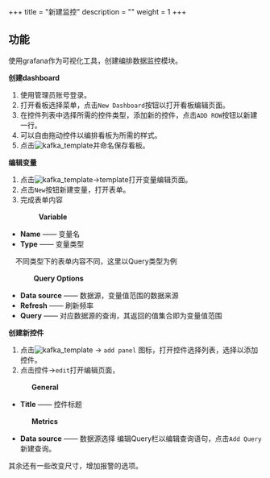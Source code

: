 +++
title = "新建监控"
description = ""
weight = 1
+++


## 功能
使用grafana作为可视化工具，创建编排数据监控模块。


**创建dashboard**

1. 使用管理员账号登录。
2. 打开看板选择菜单，点击`New Dashboard`按钮以打开看板编辑页面。
3. 在控件列表中选择所需的控件类型，添加新的控件，点击`ADD ROW`按钮以新建一行。
4. 可以自由拖动控件以编排看板为所需的样式。
5. 点击![kafka_template](/docs/user-guide/operating-manage/newTemplate/images/save_dashboard.png)并命名保存看板。

**编辑变量**

1. 点击![kafka_template](/docs/user-guide/operating-manage/newTemplate/images/setting.png)->template打开变量编辑页面。
2. 点击`New`按钮新建变量，打开表单。
3. 完成表单内容
 
　　　　 **Variable**

- **Name** —— 变量名
- **Type** —— 变量类型

　不同类型下的表单内容不同，这里以Query类型为例

　　 　  **Query Options**

  - **Data source** —— 数据源，变量值范围的数据来源
  - **Refresh** —— 刷新频率
  - **Query** —— 对应数据源的查询，其返回的值集合即为变量值范围


**创建新控件**

1. 点击![kafka_template](/docs/user-guide/operating-manage/newTemplate/images/edit-panel.png) -> `add panel` 图标，打开控件选择列表，选择以添加控件。
2. 点击控件->`edit`打开编辑页面，
   
 　　　  **General**
  
  - **Title** —— 控件标题

 　　　  **Metrics** 

  - **Data source** —— 数据源选择
  编辑Query栏以编辑查询语句，点击`Add Query`新建查询。

  其余还有一些改变尺寸，增加报警的选项。  